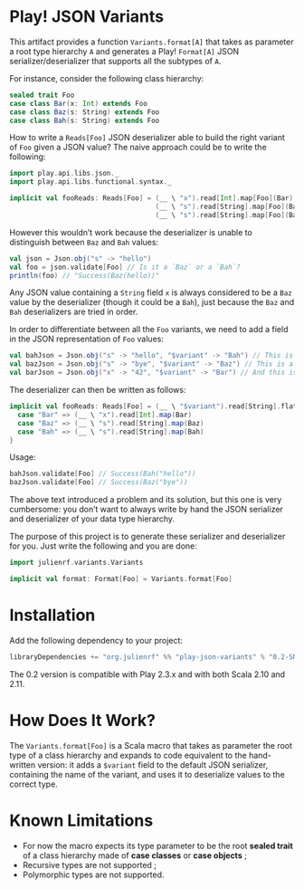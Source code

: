 # Play! JSON Variants

This artifact provides a function `Variants.format[A]` that takes as parameter a root type hierarchy `A` and generates a Play! `Format[A]` JSON serializer/deserializer that supports all the subtypes of `A`.

For instance, consider the following class hierarchy:

```scala
sealed trait Foo
case class Bar(x: Int) extends Foo
case class Baz(s: String) extends Foo
case class Bah(s: String) extends Foo
```

How to write a `Reads[Foo]` JSON deserializer able to build the right variant of `Foo` given a JSON value? The naive approach could be to write the following:

```scala
import play.api.libs.json._
import play.api.libs.functional.syntax._

implicit val fooReads: Reads[Foo] = (__ \ "x").read[Int].map[Foo](Bar) |
                                    (__ \ "s").read[String].map[Foo](Baz) |
                                    (__ \ "s").read[String].map[Foo](Bah)
```

However this wouldn’t work because the deserializer is unable to distinguish between `Baz` and `Bah` values:

```scala
val json = Json.obj("s" -> "hello")
val foo = json.validate[Foo] // Is it a `Baz` or a `Bah`?
println(foo) // "Success(Baz(hello))"
```

Any JSON value containing a `String` field `x` is always considered to be a `Baz` value by the deserializer (though it could be a `Bah`), just because the `Baz` and `Bah` deserializers are tried in order.

In order to differentiate between all the `Foo` variants, we need to add a field in the JSON representation of `Foo` values:

```scala
val bahJson = Json.obj("s" -> "hello", "$variant" -> "Bah") // This is a `Bah`
val bazJson = Json.obj("s" -> "bye", "$variant" -> "Baz") // This is a `Baz`
val barJson = Json.obj("x" -> "42", "$variant" -> "Bar") // And this is a `Bar`
```

The deserializer can then be written as follows:

```scala
implicit val fooReads: Reads[Foo] = (__ \ "$variant").read[String].flatMap[Foo] {
  case "Bar" => (__ \ "x").read[Int].map(Bar)
  case "Baz" => (__ \ "s").read[String].map(Baz)
  case "Bah" => (__ \ "s").read[String].map(Bah)
}
```

Usage:

```scala
bahJson.validate[Foo] // Success(Bah("hello"))
bazJson.validate[Foo] // Success(Baz("bye"))
```

The above text introduced a problem and its solution, but this one is very cumbersome: you don’t want to always write by hand the JSON serializer and deserializer of your data type hierarchy.

The purpose of this project is to generate these serializer and deserializer for you. Just write the following and you are done:

```scala
import julienrf.variants.Variants

implicit val format: Format[Foo] = Variants.format[Foo]
```

# Installation

Add the following dependency to your project:

```scala
libraryDependencies += "org.julienrf" %% "play-json-variants" % "0.2-SNAPSHOT"
```

The 0.2 version is compatible with Play 2.3.x and with both Scala 2.10 and 2.11.

# How Does It Work?

The `Variants.format[Foo]` is a Scala macro that takes as parameter the root type of a class hierarchy and expands to code equivalent to the hand-written version: it adds a `$variant` field to the default JSON serializer, containing the name of the variant, and uses it to deserialize values to the correct type.

# Known Limitations

* For now the macro expects its type parameter to be the root **sealed trait** of a class hierarchy made of **case classes** or **case objects** ;
* Recursive types are not supported ;
* Polymorphic types are not supported.